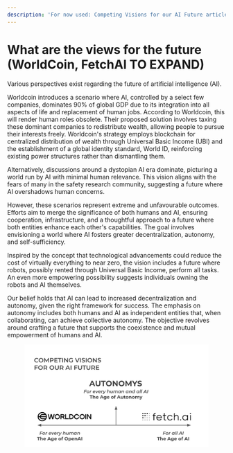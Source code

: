 ```yaml
---
description: 'For now used: Competing Visions for our AI Future article'
---
```


# What are the views for the future (WorldCoin, FetchAI TO EXPAND)

Various perspectives exist regarding the future of artificial intelligence (AI).

Worldcoin introduces a scenario where AI, controlled by a select few companies, dominates 90% of global GDP due to its integration into all aspects of life and replacement of human jobs. According to Worldcoin, this will render human roles obsolete. Their proposed solution involves taxing these dominant companies to redistribute wealth, allowing people to pursue their interests freely. Worldcoin's strategy employs blockchain for centralized distribution of wealth through Universal Basic Income (UBI) and the establishment of a global identity standard, World ID, reinforcing existing power structures rather than dismantling them.

Alternatively, discussions around a dystopian AI era dominate, picturing a world run by AI with minimal human relevance. This vision aligns with the fears of many in the safety research community, suggesting a future where AI overshadows human concerns.

However, these scenarios represent extreme and unfavourable outcomes. Efforts aim to merge the significance of both humans and AI, ensuring cooperation, infrastructure, and a thoughtful approach to a future where both entities enhance each other's capabilities. The goal involves envisioning a world where AI fosters greater decentralization, autonomy, and self-sufficiency.

Inspired by the concept that technological advancements could reduce the cost of virtually everything to near zero, the vision includes a future where robots, possibly rented through Universal Basic Income, perform all tasks. An even more empowering possibility suggests individuals owning the robots and AI themselves.

Our belief holds that AI can lead to increased decentralization and autonomy, given the right framework for success. The emphasis on autonomy includes both humans and AI as independent entities that, when collaborating, can achieve collective autonomy. The objective revolves around crafting a future that supports the coexistence and mutual empowerment of humans and AI.

<figure><img src="../../.gitbook/assets/visions.jpg" alt=""><figcaption></figcaption></figure>

